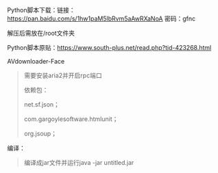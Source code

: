 
Python脚本下载：链接：https://pan.baidu.com/s/1hw1paM5lbRvm5aAwRXaNoA 密码：gfnc

解压后需放在/root文件夹

Python脚本原贴：https://www.south-plus.net/read.php?tid-423268.html

AVdownloader-Face
>
>需要安装aria2并开启rpc端口
>
>依赖包：
>
>net.sf.json；
>
>com.gargoylesoftware.htmlunit；
>
>org.jsoup；


编译：
>编译成jar文件并运行java -jar untitled.jar
